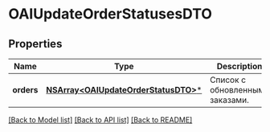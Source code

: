 # OAIUpdateOrderStatusesDTO

## Properties
Name | Type | Description | Notes
------------ | ------------- | ------------- | -------------
**orders** | [**NSArray&lt;OAIUpdateOrderStatusDTO&gt;***](OAIUpdateOrderStatusDTO.md) | Список с обновленными заказами. | 

[[Back to Model list]](../README.md#documentation-for-models) [[Back to API list]](../README.md#documentation-for-api-endpoints) [[Back to README]](../README.md)


